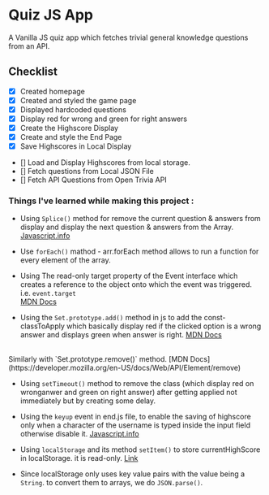 # Quiz JS App

A Vanilla JS quiz app which fetches trivial general knowledge questions from an API.

## Checklist
- [x] Created homepage
- [x] Created and styled the game page
- [x] Displayed hardcoded questions 
- [x] Display red for wrong and green for right answers
- [x] Create the Highscore Display
- [x] Create and style the End Page
- [x] Save Highscores in Local Display
- [] Load and Display Highscores from local storage.
- [] Fetch questions from Local JSON File
- [] Fetch API Questions from Open Trivia API

### Things I've learned while making this project :

* Using `Splice()` method for remove the current question & answers from display and display the next question & answers from the Array. <br>
[Javascript.info](https://javascript.info/array-methods)

* Use `forEach()` mathod - arr.forEach method allows to run a function for every element of the array.

* Using The read-only target property of the Event interface which creates a reference to the object onto which the event was triggered. i.e. `event.target` <br>
[MDN Docs](https://developer.mozilla.org/en-US/docs/Web/API/Event/target)

* Using the `Set.prototype.add()` method in js to add the const- classToApply which basically display red if the clicked option is a wrong answer and displays green when answer is right. [MDN Docs](https://developer.mozilla.org/en-US/docs/Web/JavaScript/Reference/Global_Objects/Set/add)
<br>
Similarly with `Set.prototype.remove()` method. [MDN Docs](https://developer.mozilla.org/en-US/docs/Web/API/Element/remove) <br>

* Using `setTimeout()` method to remove the class (which display red on wronganwer and green on right answer) after getting applied not immediately but by creating some delay.

* Using the `keyup` event in end.js file, to enable the saving of highscore only when a character of the username is typed inside the input field otherwise disable it. [Javascript.info](https://javascript.info/keyboard-events) 

* Using `localStorage` and its method `setItem()` to store currentHighScore in localStorage. it is read-only. [Link](https://www.javatpoint.com/javascript-localstorage)

* Since localStorage only uses key value pairs with the value being a `String`. to convert them to arrays, we do `JSON.parse()`.